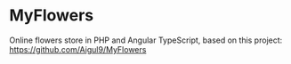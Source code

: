 # MyFlowers

Online flowers store in PHP and Angular TypeScript, based on this project: https://github.com/Aigul9/MyFlowers
